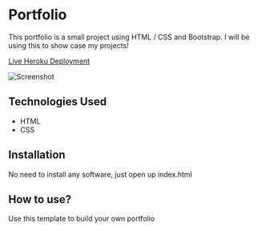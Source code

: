 # Portfolio

This portfolio is a small project using HTML / CSS and Bootstrap. I will be using this to show case my projects!

[Live Heroku Deployment](https://portfolio-brandoncottrell.herokuapp.com/)

![Screenshot](https://user-images.githubusercontent.com/78986302/111565823-72fae980-8772-11eb-856f-b7b939041d85.png)

## Technologies Used

* HTML
* CSS

## Installation

No need to install any software, just open up index.html

## How to use?

Use this template to build your own portfolio

